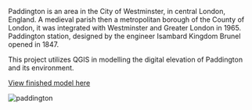 Paddington is an area in the City of Westminster, in central London, England. A medieval parish then a metropolitan borough of the County of London, it was integrated with Westminster and Greater London in 1965. Paddington station, designed by the engineer Isambard Kingdom Brunel opened in 1847. 

This project utilizes QGIS in modelling the digital elevation of Paddington and its environment.

[View finished model here](https://drive.google.com/file/d/1Ev1j432F8TksXItmDsNK71mF_pX94uTp/view?usp=drivesdk)


![paddington](https://github.com/user-attachments/assets/22012748-7859-4474-a41b-00cc47801e14)

